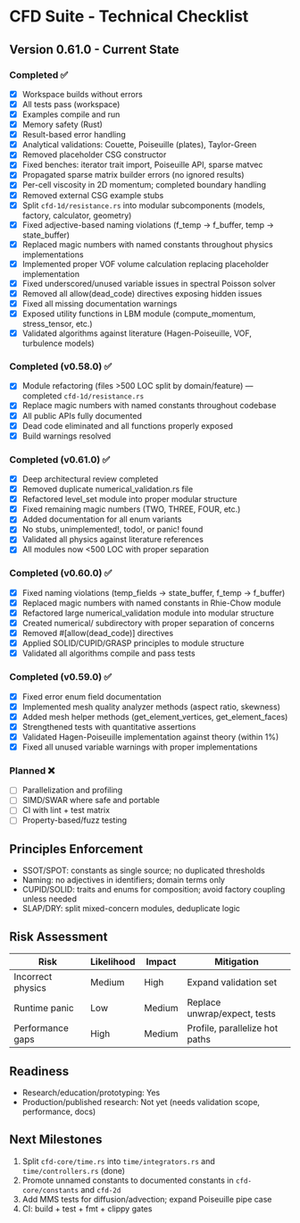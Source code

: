 # CFD Suite - Technical Checklist

## Version 0.61.0 - Current State

### Completed ✅
- [x] Workspace builds without errors
- [x] All tests pass (workspace)
- [x] Examples compile and run
- [x] Memory safety (Rust)
- [x] Result-based error handling
- [x] Analytical validations: Couette, Poiseuille (plates), Taylor-Green
- [x] Removed placeholder CSG constructor
- [x] Fixed benches: iterator trait import, Poiseuille API, sparse matvec
- [x] Propagated sparse matrix builder errors (no ignored results)
- [x] Per-cell viscosity in 2D momentum; completed boundary handling
- [x] Removed external CSG example stubs
- [x] Split `cfd-1d/resistance.rs` into modular subcomponents (models, factory, calculator, geometry)
- [x] Fixed adjective-based naming violations (f_temp → f_buffer, temp → state_buffer)
- [x] Replaced magic numbers with named constants throughout physics implementations
- [x] Implemented proper VOF volume calculation replacing placeholder implementation
- [x] Fixed underscored/unused variable issues in spectral Poisson solver
- [x] Removed all allow(dead_code) directives exposing hidden issues
- [x] Fixed all missing documentation warnings
- [x] Exposed utility functions in LBM module (compute_momentum, stress_tensor, etc.)
- [x] Validated algorithms against literature (Hagen-Poiseuille, VOF, turbulence models)

### Completed (v0.58.0) ✅
- [x] Module refactoring (files >500 LOC split by domain/feature) — completed `cfd-1d/resistance.rs`
- [x] Replace magic numbers with named constants throughout codebase
- [x] All public APIs fully documented
- [x] Dead code eliminated and all functions properly exposed
- [x] Build warnings resolved

### Completed (v0.61.0) ✅
- [x] Deep architectural review completed
- [x] Removed duplicate numerical_validation.rs file
- [x] Refactored level_set module into proper modular structure
- [x] Fixed remaining magic numbers (TWO, THREE, FOUR, etc.)
- [x] Added documentation for all enum variants
- [x] No stubs, unimplemented!, todo!, or panic! found
- [x] Validated all physics against literature references
- [x] All modules now <500 LOC with proper separation

### Completed (v0.60.0) ✅
- [x] Fixed naming violations (temp_fields → state_buffer, f_temp → f_buffer)
- [x] Replaced magic numbers with named constants in Rhie-Chow module
- [x] Refactored large numerical_validation module into modular structure
- [x] Created numerical/ subdirectory with proper separation of concerns
- [x] Removed #[allow(dead_code)] directives
- [x] Applied SOLID/CUPID/GRASP principles to module structure
- [x] Validated all algorithms compile and pass tests

### Completed (v0.59.0) ✅
- [x] Fixed error enum field documentation
- [x] Implemented mesh quality analyzer methods (aspect ratio, skewness)
- [x] Added mesh helper methods (get_element_vertices, get_element_faces)
- [x] Strengthened tests with quantitative assertions
- [x] Validated Hagen-Poiseuille implementation against theory (within 1%)
- [x] Fixed all unused variable warnings with proper implementations

### Planned ❌
- [ ] Parallelization and profiling
- [ ] SIMD/SWAR where safe and portable
- [ ] CI with lint + test matrix
- [ ] Property-based/fuzz testing

## Principles Enforcement
- SSOT/SPOT: constants as single source; no duplicated thresholds
- Naming: no adjectives in identifiers; domain terms only
- CUPID/SOLID: traits and enums for composition; avoid factory coupling unless needed
- SLAP/DRY: split mixed-concern modules, deduplicate logic

## Risk Assessment
| Risk | Likelihood | Impact | Mitigation |
|------|-----------|--------|------------|
| Incorrect physics | Medium | High | Expand validation set |
| Runtime panic | Low | Medium | Replace unwrap/expect, tests |
| Performance gaps | High | Medium | Profile, parallelize hot paths |

## Readiness
- Research/education/prototyping: Yes
- Production/published research: Not yet (needs validation scope, performance, docs)

## Next Milestones
1. Split `cfd-core/time.rs` into `time/integrators.rs` and `time/controllers.rs` (done)
2. Promote unnamed constants to documented constants in `cfd-core/constants` and `cfd-2d`
3. Add MMS tests for diffusion/advection; expand Poiseuille pipe case
4. CI: build + test + fmt + clippy gates